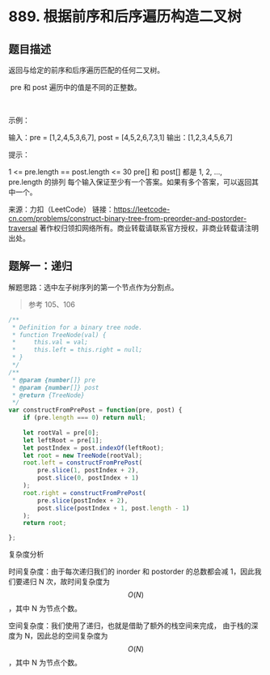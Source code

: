 # 889. 根据前序和后序遍历构造二叉树

## 题目描述

返回与给定的前序和后序遍历匹配的任何二叉树。

 pre 和 post 遍历中的值是不同的正整数。

 

示例：

输入：pre = [1,2,4,5,3,6,7], post = [4,5,2,6,7,3,1]
输出：[1,2,3,4,5,6,7]
 

提示：

1 <= pre.length == post.length <= 30
pre[] 和 post[] 都是 1, 2, ..., pre.length 的排列
每个输入保证至少有一个答案。如果有多个答案，可以返回其中一个。

来源：力扣（LeetCode）
链接：https://leetcode-cn.com/problems/construct-binary-tree-from-preorder-and-postorder-traversal
著作权归领扣网络所有。商业转载请联系官方授权，非商业转载请注明出处。

## 题解一：递归

解题思路：选中左子树序列的第一个节点作为分割点。

> 参考 105、106

```js
/**
 * Definition for a binary tree node.
 * function TreeNode(val) {
 *     this.val = val;
 *     this.left = this.right = null;
 * }
 */
/**
 * @param {number[]} pre
 * @param {number[]} post
 * @return {TreeNode}
 */
var constructFromPrePost = function(pre, post) {
    if (pre.length === 0) return null;
    
    let rootVal = pre[0];
    let leftRoot = pre[1];
    let postIndex = post.indexOf(leftRoot);
    let root = new TreeNode(rootVal);
    root.left = constructFromPrePost(
        pre.slice(1, postIndex + 2),
        post.slice(0, postIndex + 1)
    );
    root.right = constructFromPrePost(
        pre.slice(postIndex + 2),
        post.slice(postIndex + 1, post.length - 1)
    );
    return root;

};
```

复杂度分析

时间复杂度：由于每次递归我们的 inorder 和 postorder 的总数都会减 1，因此我们要递归 N 次，故时间复杂度为 $$O(N)$$，其中 N 为节点个数。

空间复杂度：我们使用了递归，也就是借助了额外的栈空间来完成， 由于栈的深度为 N，因此总的空间复杂度为 $$O(N)$$，其中 N 为节点个数。